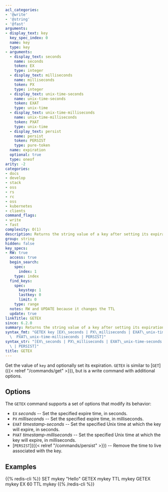 ```yaml
---
acl_categories:
- '@write'
- '@string'
- '@fast'
arguments:
- display_text: key
  key_spec_index: 0
  name: key
  type: key
- arguments:
  - display_text: seconds
    name: seconds
    token: EX
    type: integer
  - display_text: milliseconds
    name: milliseconds
    token: PX
    type: integer
  - display_text: unix-time-seconds
    name: unix-time-seconds
    token: EXAT
    type: unix-time
  - display_text: unix-time-milliseconds
    name: unix-time-milliseconds
    token: PXAT
    type: unix-time
  - display_text: persist
    name: persist
    token: PERSIST
    type: pure-token
  name: expiration
  optional: true
  type: oneof
arity: -2
categories:
- docs
- develop
- stack
- oss
- rs
- rc
- oss
- kubernetes
- clients
command_flags:
- write
- fast
complexity: O(1)
description: Returns the string value of a key after setting its expiration time.
group: string
hidden: false
key_specs:
- RW: true
  access: true
  begin_search:
    spec:
      index: 1
    type: index
  find_keys:
    spec:
      keystep: 1
      lastkey: 0
      limit: 0
    type: range
  notes: RW and UPDATE because it changes the TTL
  update: true
linkTitle: GETEX
since: 6.2.0
summary: Returns the string value of a key after setting its expiration time.
syntax_fmt: "GETEX key [EX\_seconds | PX\_milliseconds | EXAT\_unix-time-seconds |\n\
  \  PXAT\_unix-time-milliseconds | PERSIST]"
syntax_str: "[EX\_seconds | PX\_milliseconds | EXAT\_unix-time-seconds | PXAT\_unix-time-milliseconds\
  \ | PERSIST]"
title: GETEX
---
```

Get the value of `key` and optionally set its expiration.
`GETEX` is similar to [`GET`]({{< relref "/commands/get" >}}), but is a write command with additional options.

## Options

The `GETEX` command supports a set of options that modify its behavior:

* `EX` *seconds* -- Set the specified expire time, in seconds.
* `PX` *milliseconds* -- Set the specified expire time, in milliseconds.
* `EXAT` *timestamp-seconds* -- Set the specified Unix time at which the key will expire, in seconds.
* `PXAT` *timestamp-milliseconds* -- Set the specified Unix time at which the key will expire, in milliseconds.
* [`PERSIST`]({{< relref "/commands/persist" >}}) -- Remove the time to live associated with the key.

## Examples

{{% redis-cli %}}
SET mykey "Hello"
GETEX mykey
TTL mykey
GETEX mykey EX 60
TTL mykey
{{% /redis-cli %}}

